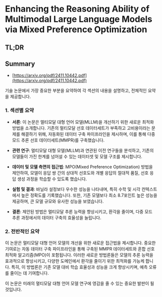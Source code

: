# Enhancing the Reasoning Ability of Multimodal Large Language Models via Mixed Preference Optimization
## TL;DR
## Summary
- [https://arxiv.org/pdf/2411.10442.pdf](https://arxiv.org/pdf/2411.10442.pdf)

기술 논문에서 가장 중요한 부분을 요약하여 각 섹션의 내용을 설명하고, 전체적인 요약을 제공합니다. 

### 1. 섹션별 요약

- **서론**: 이 논문은 멀티모달 대형 언어 모델(MLLM)을 개선하기 위한 새로운 최적화 방법을 소개합니다. 기존의 멀티모달 선호 데이터세트가 부족하고 고비용이라는 문제를 해결하기 위해, 자동화된 데이터 구축 파이프라인을 제시하며, 이를 통해 다중 모드 추론 선호 데이터세트(MMPR)를 구축했습니다.

- **관련 연구**: 멀티모달 대형 모델(MLLM)과 연관된 이전 연구들을 분석하고, 기존의 모델들이 가진 한계를 넘어설 수 있는 데이터셋 및 모델 구조를 제시합니다.

- **데이터 및 모델 측면의 접근법**: MPO(Mixed Preference Optimization) 방법을 제안하여, 모델이 응답 쌍 간의 상대적 선호도와 개별 응답의 절대적 품질, 선호 응답 생성 과정을 학습할 수 있도록 했습니다.

- **실험 및 결과**: 바닐라 설정보다 우수한 성능을 나타내며, 특히 수학 및 시각 컨텍스트에서 높은 정확도를 기록했습니다. 또한, 기존 모델보다 최소 8.7포인트 높은 성능을 제공하며, 큰 모델 규모와 유사한 성능을 보였습니다.

- **결론**: 제안된 방법은 멀티모달 추론 능력을 향상시키고, 환각을 줄이며, 다중 모드 추론 과정에서의 데이터 구축의 효율성을 늘립니다.

### 2. 전반적인 요약

이 논문은 멀티모달 대형 언어 모델의 개선을 위한 새로운 접근법을 제시합니다. 중요한 기여로는 자동 데이터 구축 파이프라인을 통해 구축된 MMPR 데이터세트와 혼합 선호 최적화 알고리즘(MPO)이 포함됩니다. 이러한 새로운 방법론들은 모델의 추론 능력을 효과적으로 향상시키고, 다양한 도메인에서 환각을 줄이기 위한 최적화를 가능케 합니다. 특히, 이 방법론은 기존 모델 대비 학습 효율성과 성능을 크게 향상시키며, 예측 오류를 줄이는 데 기여합니다. 

이 논문은 미래의 멀티모달 대형 언어 모델 연구에 영감을 줄 수 있는 중요한 발판이 될 것입니다.